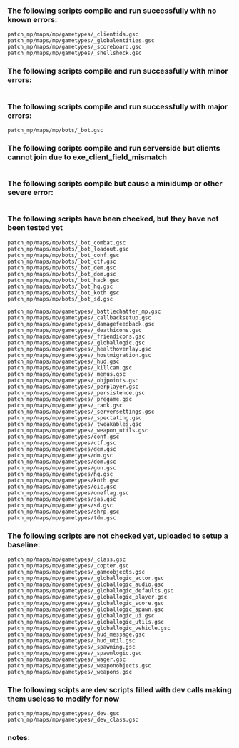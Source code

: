### The following scripts compile and run successfully with no known errors:
```
patch_mp/maps/mp/gametypes/_clientids.gsc
patch_mp/maps/mp/gametypes/_globalentities.gsc
patch_mp/maps/mp/gametypes/_scoreboard.gsc
patch_mp/maps/mp/gametypes/_shellshock.gsc
```
### The following scripts compile and run successfully with minor errors:
```
```
### The following scripts compile and run successfully with major errors:
```
patch_mp/maps/mp/bots/_bot.gsc
```
### The following scripts compile and run serverside but clients cannot join due to exe_client_field_mismatch
```
```
### The following scripts compile but cause a minidump or other severe error:
```
```
### The following scripts have been checked, but they have not been tested yet
```
patch_mp/maps/mp/bots/_bot_combat.gsc
patch_mp/maps/mp/bots/_bot_loadout.gsc
patch_mp/maps/mp/bots/_bot_conf.gsc
patch_mp/maps/mp/bots/_bot_ctf.gsc
patch_mp/maps/mp/bots/_bot_dem.gsc
patch_mp/maps/mp/bots/_bot_dom.gsc
patch_mp/maps/mp/bots/_bot_hack.gsc
patch_mp/maps/mp/bots/_bot_hq.gsc
patch_mp/maps/mp/bots/_bot_koth.gsc
patch_mp/maps/mp/bots/_bot_sd.gsc

patch_mp/maps/mp/gametypes/_battlechatter_mp.gsc
patch_mp/maps/mp/gametypes/_callbacksetup.gsc
patch_mp/maps/mp/gametypes/_damagefeedback.gsc
patch_mp/maps/mp/gametypes/_deathicons.gsc
patch_mp/maps/mp/gametypes/_friendicons.gsc
patch_mp/maps/mp/gametypes/_globallogic.gsc
patch_mp/maps/mp/gametypes/_healthoverlay.gsc
patch_mp/maps/mp/gametypes/_hostmigration.gsc
patch_mp/maps/mp/gametypes/_hud.gsc
patch_mp/maps/mp/gametypes/_killcam.gsc
patch_mp/maps/mp/gametypes/_menus.gsc
patch_mp/maps/mp/gametypes/_objpoints.gsc
patch_mp/maps/mp/gametypes/_perplayer.gsc
patch_mp/maps/mp/gametypes/_persistence.gsc
patch_mp/maps/mp/gametypes/_pregame.gsc
patch_mp/maps/mp/gametypes/_rank.gsc
patch_mp/maps/mp/gametypes/_serversettings.gsc
patch_mp/maps/mp/gametypes/_spectating.gsc
patch_mp/maps/mp/gametypes/_tweakables.gsc
patch_mp/maps/mp/gametypes/_weapon_utils.gsc
patch_mp/maps/mp/gametypes/conf.gsc
patch_mp/maps/mp/gametypes/ctf.gsc
patch_mp/maps/mp/gametypes/dem.gsc
patch_mp/maps/mp/gametypes/dm.gsc
patch_mp/maps/mp/gametypes/dom.gsc
patch_mp/maps/mp/gametypes/gun.gsc
patch_mp/maps/mp/gametypes/hq.gsc
patch_mp/maps/mp/gametypes/koth.gsc
patch_mp/maps/mp/gametypes/oic.gsc
patch_mp/maps/mp/gametypes/oneflag.gsc
patch_mp/maps/mp/gametypes/sas.gsc
patch_mp/maps/mp/gametypes/sd.gsc
patch_mp/maps/mp/gametypes/shrp.gsc
patch_mp/maps/mp/gametypes/tdm.gsc
```
### The following scripts are not checked yet, uploaded to setup a baseline:
```
patch_mp/maps/mp/gametypes/_class.gsc
patch_mp/maps/mp/gametypes/_copter.gsc
patch_mp/maps/mp/gametypes/_gameobjects.gsc
patch_mp/maps/mp/gametypes/_globallogic_actor.gsc
patch_mp/maps/mp/gametypes/_globallogic_audio.gsc
patch_mp/maps/mp/gametypes/_globallogic_defaults.gsc
patch_mp/maps/mp/gametypes/_globallogic_player.gsc
patch_mp/maps/mp/gametypes/_globallogic_score.gsc
patch_mp/maps/mp/gametypes/_globallogic_spawn.gsc
patch_mp/maps/mp/gametypes/_globallogic_ui.gsc
patch_mp/maps/mp/gametypes/_globallogic_utils.gsc
patch_mp/maps/mp/gametypes/_globallogic_vehicle.gsc
patch_mp/maps/mp/gametypes/_hud_message.gsc
patch_mp/maps/mp/gametypes/_hud_util.gsc
patch_mp/maps/mp/gametypes/_spawning.gsc
patch_mp/maps/mp/gametypes/_spawnlogic.gsc
patch_mp/maps/mp/gametypes/_wager.gsc
patch_mp/maps/mp/gametypes/_weaponobjects.gsc
patch_mp/maps/mp/gametypes/_weapons.gsc
```
### The following scipts are dev scripts filled with dev calls making them useless to modify for now
```
patch_mp/maps/mp/gametypes/_dev.gsc
patch_mp/maps/mp/gametypes/_dev_class.gsc
```


### notes:
```
```


